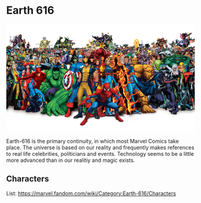 # Earth 616


![](universe-img.png)


Earth-616 is the primary continuity, in which most Marvel Comics take place. The universe is based on our reality and frequently makes references to real life celebrities, politicians and events. Technology seems to be a little more advanced than in our realitiy and magic exists. 

## Characters

List: https://marvel.fandom.com/wiki/Category:Earth-616/Characters
